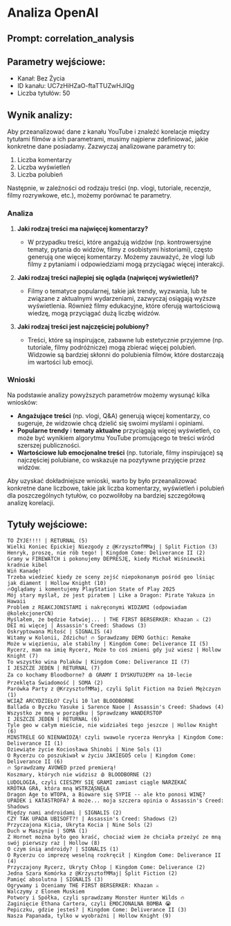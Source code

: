 # Analiza OpenAI
## Prompt: correlation_analysis
## Parametry wejściowe:
- Kanał: Bez Życia
- ID kanału: UC7zHiHZaO-ftaTTUZwHJIQg
- Liczba tytułów: 50

## Wynik analizy:

Aby przeanalizować dane z kanału YouTube i znaleźć korelacje między tytułami filmów a ich parametrami, musimy najpierw zdefiniować, jakie konkretne dane posiadamy. Zazwyczaj analizowane parametry to:

1. Liczba komentarzy
2. Liczba wyświetleń
3. Liczba polubień

Następnie, w zależności od rodzaju treści (np. vlogi, tutoriale, recenzje, filmy rozrywkowe, etc.), możemy porównać te parametry.

### Analiza

1. **Jaki rodzaj treści ma najwięcej komentarzy?**
   - W przypadku treści, które angażują widzów (np. kontrowersyjne tematy, pytania do widzów, filmy z osobistymi historiami), często generują one więcej komentarzy. Możemy zauważyć, że vlogi lub filmy z pytaniami i odpowiedziami mogą przyciągać więcej interakcji.

2. **Jaki rodzaj treści najlepiej się ogląda (najwięcej wyświetleń)?**
   - Filmy o tematyce popularnej, takie jak trendy, wyzwania, lub te związane z aktualnymi wydarzeniami, zazwyczaj osiągają wyższe wyświetlenia. Również filmy edukacyjne, które oferują wartościową wiedzę, mogą przyciągać dużą liczbę widzów.

3. **Jaki rodzaj treści jest najczęściej polubiony?**
   - Treści, które są inspirujące, zabawne lub estetycznie przyjemne (np. tutoriale, filmy podróżnicze) mogą zbierać więcej polubień. Widzowie są bardziej skłonni do polubienia filmów, które dostarczają im wartości lub emocji.

### Wnioski

Na podstawie analizy powyższych parametrów możemy wysunąć kilka wniosków:

- **Angażujące treści** (np. vlogi, Q&A) generują więcej komentarzy, co sugeruje, że widzowie chcą dzielić się swoimi myślami i opiniami.
- **Popularne trendy** i **tematy aktualne** przyciągają więcej wyświetleń, co może być wynikiem algorytmu YouTube promującego te treści wśród szerszej publiczności.
- **Wartościowe lub emocjonalne treści** (np. tutoriale, filmy inspirujące) są najczęściej polubiane, co wskazuje na pozytywne przyjęcie przez widzów.

Aby uzyskać dokładniejsze wnioski, warto by było przeanalizować konkretne dane liczbowe, takie jak liczba komentarzy, wyświetleń i polubień dla poszczególnych tytułów, co pozwoliłoby na bardziej szczegółową analizę korelacji.

## Tytuły wejściowe:
```
TO ŻYJE!!!! | RETURNAL (5)
Wielki Koniec Epickiej Niezgody z @KrzysztofMMaj | Split Fiction (3)
Henryk, proszę, nie rób tego! | Kingdom Come: Deliverance II (2)
Gramy w FIREWATCH i pokonujemy DEPRESJĘ, kiedy Michał Wiśniewski kradnie kibel
Wiń Kanadę!
Trzeba wiedzieć kiedy ze sceny zejść niepokonanym pośród geo lśniąc jak diament | Hollow Knight (10)
🔥Oglądamy i komentujemy PlayStation State of Play 2025
Mój stary myślał, że jest piratem | Like a Dragon: Pirate Yakuza in Hawaii
Problem z REAKCJONISTAMI i nakręconymi WIDZAMI (odpowiadam @kolekcjonerCN)
Myślałem, że będzie łatwiej... | THE FIRST BERSERKER: Khazan ⚔️ (2)
DEI mi więcej | Assassin's Creed: Shadows (3)
Oskryptowana Miłość | SIGNALIS (4)
Witamy w Kolonii, Zdzichu! 🔥 Sprawdzamy DEMO Gothic: Remake
Może w więzieniu, ale stabilny | Kingdom Come: Deliverance II (5)
Rycerz, mam na imię Rycerz, Może to coś zmieni gdy już wiesz | Hollow Knight (7)
To wszystko wina Polaków | Kingdom Come: Deliverance II (7)
I JESZCZE JEDEN | RETURNAL (7)
Za co kochamy Bloodborne? 🩸 GRAMY I DYSKUTUJEMY na 10-lecie
Przeklęta Świadomość | SOMA (2)
Parówka Party z @KrzysztofMMaj, czyli Split Fiction na Dzień Mężczyzn (1)
WCIĄŻ ARCYDZIEŁO? Czyli 10 lat BLOODBORNE
Ballada o Byczku Yasuke i Sarence Naoe | Assassin's Creed: Shadows (4)
Wszystko ze mną w porządku | Sprawdzamy WANDERSTOP
I JESZCZE JEDEN | RETURNAL (6)
Tyle geo w całym mieście, nie widziałeś tego jeszcze | Hollow Knight (6)
MINSTRELE GO NIENAWIDZĄ! czyli swawole rycerza Henryka | Kingdom Come: Deliverance II (1)
Dziewiąte życie Kociosława Shinobi | Nine Sols (1)
O Rycerzu co poszukiwał w życiu JAKIEGOŚ celu | Kingdom Come: Deliverance II (6)
🔥 Sprawdzamy AVOWED przed premierą!
Koszmary, których nie widzisz 🩸 BLOODBORNE (2)
LUDOLOGIA, czyli CIESZMY SIĘ GRAMI zamiast ciągle NARZEKAĆ
KRÓTKA GRA, która mną WSTRZĄSNĘŁA
Dragon Age to WTOPA, a Bioware się SYPIE -- ale kto ponosi WINĘ?
UPADEK i KATASTROFA? A może... moja szczera opinia o Assassin's Creed: Shadows
Między nami androidami | SIGNALIS (2)
CZY TAK UPADA UBISOFT?! | Assassin's Creed: Shadows (2)
Przyczajona Kicia, Ukryta Kocia | Nine Sols (2)
Duch w Maszynie | SOMA (1)
Z Hornet można było geo kraść, chociaż wiem że chciała przeżyć ze mną swój pierwszy raz | Hollow (8)
O czym śnią androidy? | SIGNALIS (1)
O Rycerzu co imprezę weselną rozkręcił | Kingdom Come: Deliverance II (4)
Przyczajony Rycerz, Ukryty Chłop | Kingdom Come: Deliverance (2)
Jedna Szara Komórka z @KrzysztofMMaj​| Split Fiction (2)
Pamięć absolutna | SIGNALIS (3)
Ogrywamy i Oceniamy THE FIRST BERSERKER: Khazan ⚔️
Walczymy z Elonem Muskiem
Potwory i Spółka, czyli sprawdzamy Monster Hunter Wilds 🔥
Zaginięcie Ethana Cartera, czyli EMOCJONALNA BOMBA 😭
Pepiczku, gdzie jesteś? | Kingdom Come: Deliverance II (3)
Nasza Papanada, tylko w wyobraźni | Hollow Knight (9)
```
